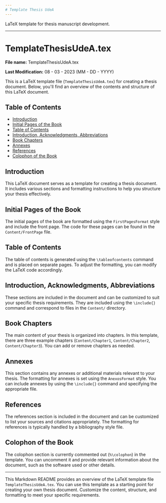 ```yaml
---
# Template Thesis UdeA
---
```


LaTeX template for thesis manuscript development.

---

# TemplateThesisUdeA.tex

**File name:** TemplateThesisUdeA.tex

**Last Modification:** 08 - 03 - 2023 (MM - DD - YYYY)

This is a LaTeX template file (`TemplateThesisUdeA.tex`) for creating a thesis document. Below, you'll find an overview of the contents and structure of this LaTeX document.

## Table of Contents
- [Introduction](#introduction)
- [Initial Pages of the Book](#initial-pages-of-the-book)
- [Table of Contents](#table-of-contents)
- [Introduction, Acknowledgments, Abbreviations](#introduction-acknowledgments-abbreviations)
- [Book Chapters](#book-chapters)
- [Annexes](#annexes)
- [References](#references)
- [Colophon of the Book](#colophon-of-the-book)

## Introduction

This LaTeX document serves as a template for creating a thesis document. It includes various sections and formatting instructions to help you structure your thesis effectively.

## Initial Pages of the Book

The initial pages of the book are formatted using the `FirstPagesFormat` style and include the front page. The code for these pages can be found in the `Content/FrontPage` file.

## Table of Contents

The table of contents is generated using the `\tableofcontents` command and is placed on separate pages. To adjust the formatting, you can modify the LaTeX code accordingly.

## Introduction, Acknowledgments, Abbreviations

These sections are included in the document and can be customized to suit your specific thesis requirements. They are included using the `\include{}` command and correspond to files in the `Content/` directory.

## Book Chapters

The main content of your thesis is organized into chapters. In this template, there are three example chapters (`Content/Chapter1`, `Content/Chapter2`, `Content/Chapter3`). You can add or remove chapters as needed.

## Annexes

This section contains any annexes or additional materials relevant to your thesis. The formatting for annexes is set using the `AnexosFormat` style. You can include annexes by using the `\include{}` command and specifying the appropriate file.

## References

The references section is included in the document and can be customized to list your sources and citations appropriately. The formatting for references is typically handled by a bibliography style file.

## Colophon of the Book

The colophon section is currently commented out (`%\colophon`) in the template. You can uncomment it and provide relevant information about the document, such as the software used or other details.

---

This Markdown README provides an overview of the LaTeX template file `TemplateThesisUdeA.tex`. You can use this template as a starting point for creating your own thesis document. Customize the content, structure, and formatting to meet your specific requirements.
